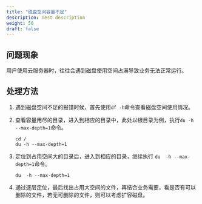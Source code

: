 ```yaml
---
title: "磁盘空间容量不足"
description: Test description
weight: 50
draft: false
---
```

## 问题现象

用户使用云服务器时，往往会遇到磁盘使用空间占满导致业务无法正常运行。

## 处理方法

1. 遇到磁盘空间不足的报错时候，首先使用`df -h`命令查看磁盘空间使用情况。

2. 查看容量用尽的目录，进入到相应的目录中，此处以根目录为例，执行`du -h --max-depth=1`命令。

   ```shell
   cd /
   du -h --max-depth=1
   ```

3. 定位到占用空间大的目录后，进入到相应的目录，继续执行 `du  -h --max-depth=1`命令。

   ```shell
   du  -h --max-depth=1
   ```

4. 通过逐层定位，最后找出占用大空间的文件，再结合业务需要，看是否有可以删除的文件，若无可删除的文件，则可以考虑扩容磁盘。

